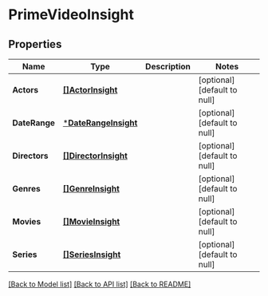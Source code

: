 # PrimeVideoInsight

## Properties
Name | Type | Description | Notes
------------ | ------------- | ------------- | -------------
**Actors** | [**[]ActorInsight**](ActorInsight.md) |  | [optional] [default to null]
**DateRange** | [***DateRangeInsight**](DateRangeInsight.md) |  | [optional] [default to null]
**Directors** | [**[]DirectorInsight**](DirectorInsight.md) |  | [optional] [default to null]
**Genres** | [**[]GenreInsight**](GenreInsight.md) |  | [optional] [default to null]
**Movies** | [**[]MovieInsight**](MovieInsight.md) |  | [optional] [default to null]
**Series** | [**[]SeriesInsight**](SeriesInsight.md) |  | [optional] [default to null]

[[Back to Model list]](../README.md#documentation-for-models) [[Back to API list]](../README.md#documentation-for-api-endpoints) [[Back to README]](../README.md)

